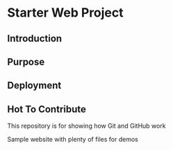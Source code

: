 # Starter Web Project

## Introduction

## Purpose

## Deployment

## Hot To Contribute

This repository is for showing how Git and GitHub work

Sample website with plenty of files for demos